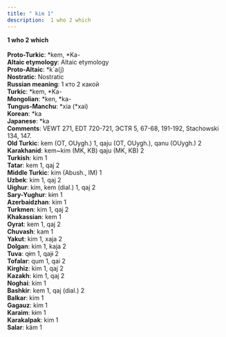 ```yaml
---
title: " kim 1"
description:  1 who 2 which
---
```

<p data-pagefind-weight="0.5">
<strong> 1 who 2 which</strong><br><br>
<strong>Proto-Turkic</strong>:  *kem, *Ka-<br>
<strong>Altaic etymology</strong>:  Altaic etymology<br>
<strong> Proto-Altaic</strong>:  *k`a(j)<br>
<strong>Nostratic</strong>:  Nostratic<br>
<strong>Russian meaning</strong>:  1 кто 2 какой<br>
<strong>Turkic</strong>:  *kem, *Ka-<br>
<strong>Mongolian</strong>:  *ken, *ka-<br>
<strong>Tungus-Manchu</strong>:  *xia (*xai)<br>
<strong>Korean</strong>:  *ka<br>
<strong>Japanese</strong>:  *ka<br>
<strong>Comments</strong>:  VEWT 271, EDT 720-721, ЭСТЯ 5, 67-68, 191-192, Stachowski 134, 147.<br>
<strong>Old Turkic</strong>:  kem (OT, OUygh.) 1, qaju (OT, OUygh.), qanu (OUygh.) 2<br>
<strong>Karakhanid</strong>:  kem~kim (MK, KB) qaju (MK, KB) 2<br>
<strong>Turkish</strong>:  kim 1<br>
<strong>Tatar</strong>:  kem 1, qaj 2<br>
<strong>Middle Turkic</strong>:  kim (Abush., IM) 1<br>
<strong>Uzbek</strong>:  kim 1, qaj 2<br>
<strong>Uighur</strong>:  kim, kem (dial.) 1, qaj 2<br>
<strong>Sary-Yughur</strong>:  kɨm 1<br>
<strong>Azerbaidzhan</strong>:  kim 1<br>
<strong>Turkmen</strong>:  kim 1, qaj 2<br>
<strong>Khakassian</strong>:  kem 1<br>
<strong>Oyrat</strong>:  kem 1, qaj 2<br>
<strong>Chuvash</strong>:  kam 1<br>
<strong>Yakut</strong>:  kim 1, xaja 2<br>
<strong>Dolgan</strong>:  kim 1, kaja 2<br>
<strong>Tuva</strong>:  qɨm 1, qajɨ 2<br>
<strong>Tofalar</strong>:  qum 1, qai 2<br>
<strong>Kirghiz</strong>:  kim 1, qaj 2<br>
<strong>Kazakh</strong>:  kim 1, qaj 2<br>
<strong>Noghai</strong>:  kim 1<br>
<strong>Bashkir</strong>:  kem 1, qaj (dial.) 2<br>
<strong>Balkar</strong>:  kim 1<br>
<strong>Gagauz</strong>:  kim 1<br>
<strong>Karaim</strong>:  kɨm 1<br>
<strong>Karakalpak</strong>:  kim 1<br>
<strong>Salar</strong>:  käm 1<br>

</p>
